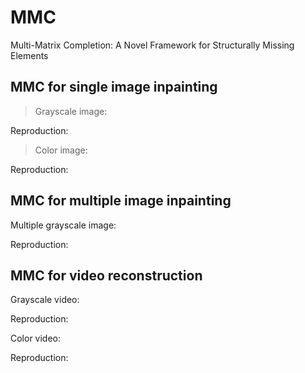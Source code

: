 # MMC
Multi-Matrix Completion: A Novel Framework for Structurally Missing Elements

## MMC for single image inpainting

> Grayscale image:

Reproduction:

> Color image:

Reproduction:

## MMC for multiple image inpainting

Multiple grayscale image:

Reproduction: 

## MMC for video reconstruction

Grayscale video:

Reproduction:

Color video:

Reproduction: 
